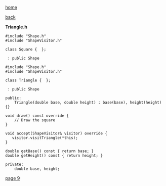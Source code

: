 [home](./page01.md)

[back](./page07.md)

**Triangle.h**

```
#include "Shape.h"
#include "ShapeVisitor.h"

class Square {  };
```

```
 : public Shape
```

```
#include "Shape.h"
#include "ShapeVisitor.h"

class Triangle {  };
```

```
 : public Shape
```

```
public:
    Triangle(double base, double height) : base(base), height(height) {}
```

```
void draw() const override {
    // Draw the square
}
```

```
void accept(ShapeVisitor& visitor) override {
   visitor.visitTriangle(*this);
}
```

```
double getBase() const { return base; }
double getHeight() const { return height; }
```

```
private:
    double base, height;
```

[page 9](./page09.md)
